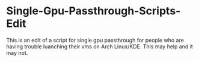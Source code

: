 # Single-Gpu-Passthrough-Scripts-Edit
This is an edit of a script for single gpu passthrough for people who are having trouble luanching their vms on Arch Linux/KDE. This may help and it may not.
